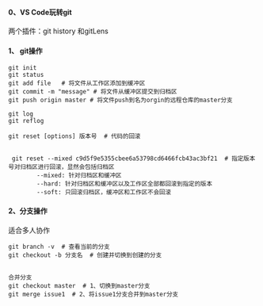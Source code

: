 #### 0、VS Code玩转git
两个插件：git history 和gitLens

#### 1、 git操作
```
git init
git status
git add file   # 将文件从工作区添加到缓冲区
git commit -m "message" # 将文件从缓冲区提交到归档区
git push origin master # 将文件push到名为orgin的远程仓库的master分支

git log 
git reflog

git reset [options] 版本号  # 代码的回滚


 git reset --mixed c9d5f9e5355cbee6a53798cd6466fcb43ac3bf21  # 指定版本号对归档区进行回滚，显然会包括归档区
        --mixed: 针对归档区和缓冲区
        --hard: 针对归档区和缓冲区以及工作区全部都回滚到指定的版本
        --soft: 只回滚归档区，缓冲区和工作区不会回滚
```

#### 2、分支操作
适合多人协作
```
git branch -v  # 查看当前的分支
git checkout -b 分支名  # 创建并切换到创建的分支


合并分支
git checkout master  # 1、切换到master分支
git merge issue1  # 2、将issue1分支合并到master分支
```